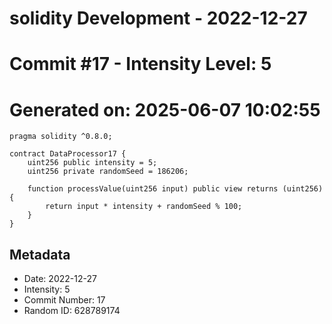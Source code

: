 ﻿# solidity Development - 2022-12-27
# Commit #17 - Intensity Level: 5
# Generated on: 2025-06-07 10:02:55
```solidity
pragma solidity ^0.8.0;

contract DataProcessor17 {
    uint256 public intensity = 5;
    uint256 private randomSeed = 186206;

    function processValue(uint256 input) public view returns (uint256) {
        return input * intensity + randomSeed % 100;
    }
}
```
## Metadata
- Date: 2022-12-27
- Intensity: 5
- Commit Number: 17
- Random ID: 628789174
